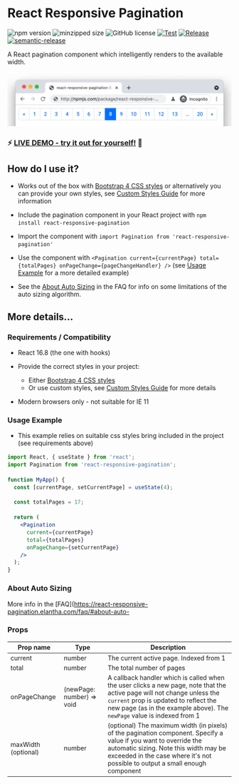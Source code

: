 # React Responsive Pagination

![npm version](https://img.shields.io/npm/v/react-responsive-pagination.svg?style=flat)
![minzipped size](https://img.shields.io/bundlephobia/minzip/react-responsive-pagination)
![GitHub license](https://img.shields.io/badge/license-MIT-blue.svg)
[![Test](https://github.com/jonelantha/react-responsive-pagination/actions/workflows/test.yml/badge.svg)](https://github.com/jonelantha/react-responsive-pagination/actions/workflows/test.yml)
[![Release](https://github.com/jonelantha/react-responsive-pagination/actions/workflows/release.yml/badge.svg)](https://github.com/jonelantha/react-responsive-pagination/actions/workflows/release.yml)
[![semantic-release](https://img.shields.io/badge/%20%20%F0%9F%93%A6%F0%9F%9A%80-semantic--release-e10079.svg)](https://github.com/semantic-release/semantic-release)

A React pagination component which intelligently renders to the available width.

<a href="https://react-responsive-pagination.elantha.com/live-demo/"><img src="./react-responsive-pagination.gif?raw=true" width="985" alt="react-responsive-pagination example" /></a>

### ⚡️ [LIVE DEMO - try it out for yourself!](https://react-responsive-pagination.elantha.com/live-demo/) 🚀

## How do I use it?

- Works out of the box with [Bootstrap 4 CSS styles](https://getbootstrap.com/docs/4.6/getting-started/download/) or alternatively you can provide your own styles, see [Custom Styles Guide](https://react-responsive-pagination.elantha.com/custom-styled-pagination/) for more information

- Include the pagination component in your React project with `npm install react-responsive-pagination`

- Import the component with `import Pagination from 'react-responsive-pagination'`

- Use the component with `<Pagination current={currentPage} total={totalPages} onPageChange={pageChangeHandler} />` (see [Usage Example](#usage-example) for a more detailed example)

- See the [About Auto Sizing](https://react-responsive-pagination.elantha.com/faq/#about-auto-sizing) in the FAQ for info on some limitations of the auto sizing algorithm.

## More details...

### Requirements / Compatibility

- React 16.8 (the one with hooks)

- Provide the correct styles in your project:

  - Either [Bootstrap 4 CSS styles](https://getbootstrap.com/docs/4.6/getting-started/download/)
  - Or use custom styles, see [Custom Styles Guide](https://react-responsive-pagination.elantha.com/custom-styled-pagination/) for more details

- Modern browsers only - not suitable for IE 11

### Usage Example

- This example relies on suitable css styles bring included in the project (see requirements above)

```jsx
import React, { useState } from 'react';
import Pagination from 'react-responsive-pagination';

function MyApp() {
  const [currentPage, setCurrentPage] = useState(4);

  const totalPages = 17;

  return (
    <Pagination
      current={currentPage}
      total={totalPages}
      onPageChange={setCurrentPage}
    />
  );
}
```

### About Auto Sizing

More info in the [FAQ](https://react-responsive-pagination.elantha.com/faq/#about-auto-

### Props

| Prop name           | Type                      | Description                                                                                                                                                                                                                                 |
| ------------------- | ------------------------- | ------------------------------------------------------------------------------------------------------------------------------------------------------------------------------------------------------------------------------------------- |
| current             | number                    | The current active page. Indexed from 1                                                                                                                                                                                                     |
| total               | number                    | The total number of pages                                                                                                                                                                                                                   |
| onPageChange        | (newPage: number) => void | A callback handler which is called when the user clicks a new page, note that the active page will not change unless the `current` prop is updated to reflect the new page (as in the example above). The `newPage` value is indexed from 1 |
| maxWidth (optional) | number                    | (optional) The maximum width (in pixels) of the pagination component. Specify a value if you want to override the automatic sizing. Note this width may be exceeded in the case where it's not possible to output a small enough component  |
